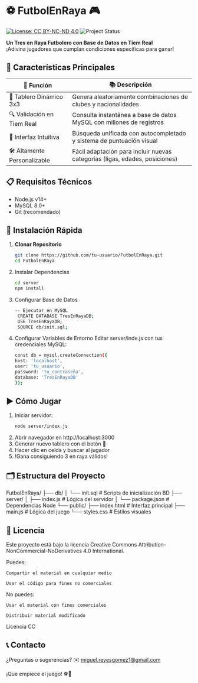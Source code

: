 # ⚽ FutbolEnRaya 🎮

[![License: CC BY-NC-ND 4.0](https://img.shields.io/badge/License-CC_BY--NC--ND_4.0-lightgrey.svg)](https://creativecommons.org/licenses/by-nc-nd/4.0/)
![Project Status](https://img.shields.io/badge/Status-En%20Desarrollo-yellowgreen)

**Un Tres en Raya Futbolero con Base de Datos en Tiem Real**  
¡Adivina jugadores que cumplan condiciones específicas para ganar!

## 🌟 Características Principales

| 🎯 Función                  | 📚 Descripción                                                                |
| --------------------------- | ----------------------------------------------------------------------------- |
| 🧩 Tablero Dinámico 3x3     | Genera aleatoriamente combinaciones de clubes y nacionalidades                |
| 🔍 Validación en Tiem Real  | Consulta instantánea a base de datos MySQL con millones de registros          |
| 📱 Interfaz Intuitiva       | Búsqueda unificada con autocompletado y sistema de puntuación visual          |
| 🛠️ Altamente Personalizable | Fácil adaptación para incluir nuevas categorías (ligas, edades, posiciones)   |

## 📋 Requisitos Técnicos

- Node.js v14+
- MySQL 8.0+
- Git (recomendado)

## 🚀 Instalación Rápida

1. **Clonar Repositorio**
   ```bash
   git clone https://github.com/tu-usuario/FutbolEnRaya.git
   cd FutbolEnRaya
2. Instalar Dependencias
    ```bash
    cd server
    npm install
3. Configurar Base de Datos
   ```bash
   -- Ejecutar en MySQL
    CREATE DATABASE TresEnRayaDB;
    USE TresEnRayaDB;
    SOURCE db/init.sql;
4. Configurar Variables de Entorno
    Editar server/inde.js con tus credenciales MySQL:
    ```bash
    const db = mysql.createConnection({
    host: 'localhost',
    user: 'tu_usuario',
    password: 'tu_contraseña',
    database: 'TresEnRayaDB'
    });

## ▶️ Cómo Jugar

1. Iniciar servidor:
    ```bash
    node server/index.js
2. Abrir navegador en http://localhost:3000
3. Generar nuevo tablero con el botón 🔄
4. Hacer clic en celda y buscar al jugador
5. !Gana consiguiendo 3 en raya válidos!

## 🗂️ Estructura del Proyecto
FutbolEnRaya/
├── db/
│   └── init.sql           # Scripts de inicialización BD
├── server/
│   ├── index.js           # Lógica del servidor
│   └── package.json       # Dependencias Node
└── public/
    ├── index.html         # Interfaz principal
    ├── main.js            # Lógica del juego
    └── styles.css         # Estilos visuales

## 📜 Licencia

Este proyecto está bajo la licencia Creative Commons Attribution-NonCommercial-NoDerivatives 4.0 International.

Puedes:

    Compartir el material en cualquier medio

    Usar el código para fines no comerciales

No puedes:

    Usar el material con fines comerciales

    Distribuir material modificado

Licencia CC

## 📞 Contacto

¿Preguntas o sugerencias?
✉️ miguel.reyesgomez1@gmail.com

¡Que empiece el juego! ⚽🎉
